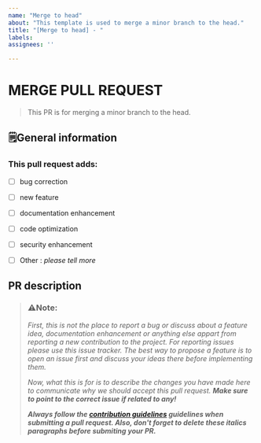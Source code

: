 ```yaml
---
name: "Merge to head"
about: "This template is used to merge a minor branch to the head."
title: "[Merge to head] - "
labels: 
assignees: ''

---
```


# MERGE PULL REQUEST

>This PR is for merging a minor branch to the head.

## 🗒️General information
### This pull request adds:

* [ ] bug correction
* [ ] new feature
* [ ] documentation enhancement
* [ ] code optimization
* [ ] security enhancement
* [ ] Other : _please tell more_


## PR description

<!--⚠️⚠️DELETE EVERYTHING DOWN BELOW BEFORE POSTING!!!⚠️⚠️-->
>### ⚠️Note:
>_First, this is not the place to report a bug or discuss about a feature idea, documentation enhancement or anything else appart from reporting a new contribution to the project. 
For reporting issues please use this issue tracker.
The best way to propose a feature is to open an issue first and discuss your ideas there before implementing them._
>
>_Now, what this is for is to describe the changes you have made here to communicate why we should accept this pull request. **Make sure to point to the correct issue if related to any!**_
>
>_**Always follow the [contribution guidelines](url/tp/repo/code_of_conduct) guidelines when submitting a pull request.
Also, don't forget to delete these italics paragraphs before submiting your PR.**_
